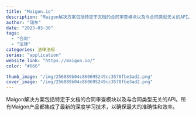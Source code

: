 ```yaml
---
title: "Maigon.io"
description: "Maigon解决方案包括特定于文档的合同审查模块以及与合同类型无关的API。所有Maigon产品都集成了最新的深度学习技"
author: "瑞东"
date: "2023-03-30"
tags:
  - "合同"
  - "法律"
categories: 法律法规
series: "application"
website_link: "https://maigon.io/"
color: "#666"

thumb_image: "/img/256089b04c860695249cc3578fbe3ad2.png"
cover_image: "/img/256089b04c860695249cc3578fbe3ad2.png"
---
```


Maigon解决方案包括特定于文档的合同审查模块以及与合同类型无关的API。所有Maigon产品都集成了最新的深度学习技术，以确保最大的准确性和效率。